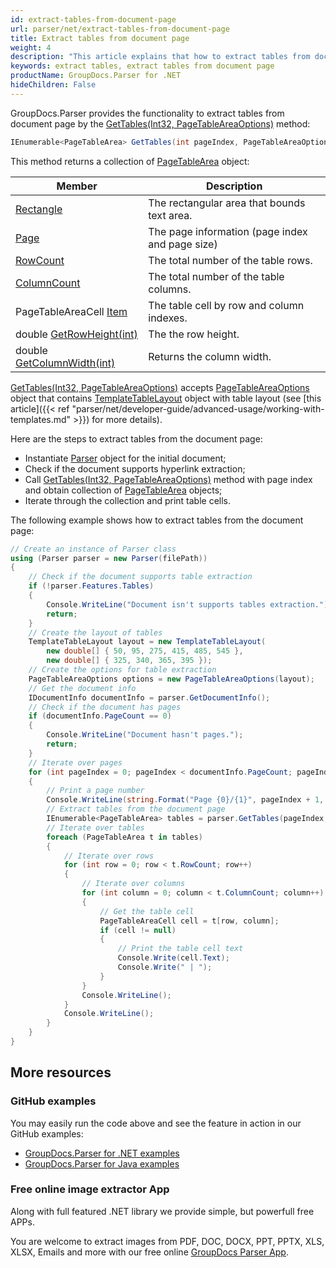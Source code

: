 ```yaml
---
id: extract-tables-from-document-page
url: parser/net/extract-tables-from-document-page
title: Extract tables from document page
weight: 4
description: "This article explains that how to extract tables from document page."
keywords: extract tables, extract tables from document page
productName: GroupDocs.Parser for .NET
hideChildren: False
---
```


GroupDocs.Parser provides the functionality to extract tables from document page by the [GetTables(Int32, PageTableAreaOptions)](https://reference.groupdocs.com/parser/net/groupdocs.parser.parser/gettables/methods/1) method:

```csharp
IEnumerable<PageTableArea> GetTables(int pageIndex, PageTableAreaOptions options);
```

This method returns a collection of [PageTableArea](https://reference.groupdocs.com/parser/net/groupdocs.parser.data/pagetablearea) object:

| Member                                                       | Description                                     |
| ------------------------------------------------------------ | ----------------------------------------------- |
| [Rectangle](https://reference.groupdocs.com/net/parser/groupdocs.parser.data/pagearea/properties/rectangle) | The rectangular area that bounds text area.     |
| [Page](https://reference.groupdocs.com/net/parser/groupdocs.parser.data/pagearea/properties/page) | The page information (page index and page size) |
| [RowCount](https://reference.groupdocs.com/net/parser/groupdocs.parser.data/pagetablearea/properties/rowcount) | The total number of the table rows.             |
| [ColumnCount](https://reference.groupdocs.com/net/parser/groupdocs.parser.data/pagetablearea/properties/columncount) | The total number of the table columns.          |
| PageTableAreaCell [Item](https://reference.groupdocs.com/net/parser/groupdocs.parser.data/pagetablearea/properties/item) | The table cell by row and column indexes.       |
| double [GetRowHeight(int)](https://reference.groupdocs.com/net/parser/groupdocs.parser.data/pagetablearea/methods/getrowheight) | The the row height.                             |
| double [GetColumnWidth(int)](https://reference.groupdocs.com/net/parser/groupdocs.parser.data/pagetablearea/methods/getcolumnwidth) | Returns the column width.                       |

[GetTables(Int32, PageTableAreaOptions)](https://reference.groupdocs.com/parser/net/groupdocs.parser.parser/gettables/methods/1) accepts [PageTableAreaOptions](https://reference.groupdocs.com/parser/net/groupdocs.parser.options/pagetableareaoptions) object that contains [TemplateTableLayout](https://reference.groupdocs.com/parser/net/groupdocs.parser.templates/templatetablelayout) object with table layout (see [this article]({{< ref "parser/net/developer-guide/advanced-usage/working-with-templates.md" >}}) for more details).

Here are the steps to extract tables from the document page:

- Instantiate [Parser](https://reference.groupdocs.com/net/parser/groupdocs.parser/parser) object for the initial document;
- Check if the document supports hyperlink extraction;
- Call [GetTables(Int32, PageTableAreaOptions)](https://reference.groupdocs.com/parser/net/groupdocs.parser.parser/gettables/methods/1) method with page index and obtain collection of [PageTableArea](https://reference.groupdocs.com/parser/net/groupdocs.parser.data/pagetablearea) objects;
- Iterate through the collection and print table cells.

The following example shows how to extract tables from the document page:

```csharp
// Create an instance of Parser class
using (Parser parser = new Parser(filePath))
{
    // Check if the document supports table extraction
    if (!parser.Features.Tables)
    {
        Console.WriteLine("Document isn't supports tables extraction.");
        return;
    }
    // Create the layout of tables
    TemplateTableLayout layout = new TemplateTableLayout(
        new double[] { 50, 95, 275, 415, 485, 545 },
        new double[] { 325, 340, 365, 395 });
    // Create the options for table extraction
    PageTableAreaOptions options = new PageTableAreaOptions(layout);
    // Get the document info
    IDocumentInfo documentInfo = parser.GetDocumentInfo();
    // Check if the document has pages
    if (documentInfo.PageCount == 0)
    {
        Console.WriteLine("Document hasn't pages.");
        return;
    }
    // Iterate over pages
    for (int pageIndex = 0; pageIndex < documentInfo.PageCount; pageIndex++)
    {
        // Print a page number 
        Console.WriteLine(string.Format("Page {0}/{1}", pageIndex + 1, documentInfo.PageCount));
        // Extract tables from the document page
        IEnumerable<PageTableArea> tables = parser.GetTables(pageIndex, options);
        // Iterate over tables
        foreach (PageTableArea t in tables)
        {
            // Iterate over rows
            for (int row = 0; row < t.RowCount; row++)
            {
                // Iterate over columns
                for (int column = 0; column < t.ColumnCount; column++)
                {
                    // Get the table cell
                    PageTableAreaCell cell = t[row, column];
                    if (cell != null)
                    {
                        // Print the table cell text
                        Console.Write(cell.Text);
                        Console.Write(" | ");
                    }
                }
                Console.WriteLine();
            }
            Console.WriteLine();
        }
    }
}
```

## More resources

### GitHub examples

You may easily run the code above and see the feature in action in our GitHub examples:

- [GroupDocs.Parser for .NET examples](https://github.com/groupdocs-parser/GroupDocs.Parser-for-.NET)
- [GroupDocs.Parser for Java examples](https://github.com/groupdocs-parser/GroupDocs.Parser-for-Java)

### Free online image extractor App

Along with full featured .NET library we provide simple, but powerfull free APPs.

You are welcome to extract images from PDF, DOC, DOCX, PPT, PPTX, XLS, XLSX, Emails and more with our free online [GroupDocs Parser App](https://products.groupdocs.app/parser).